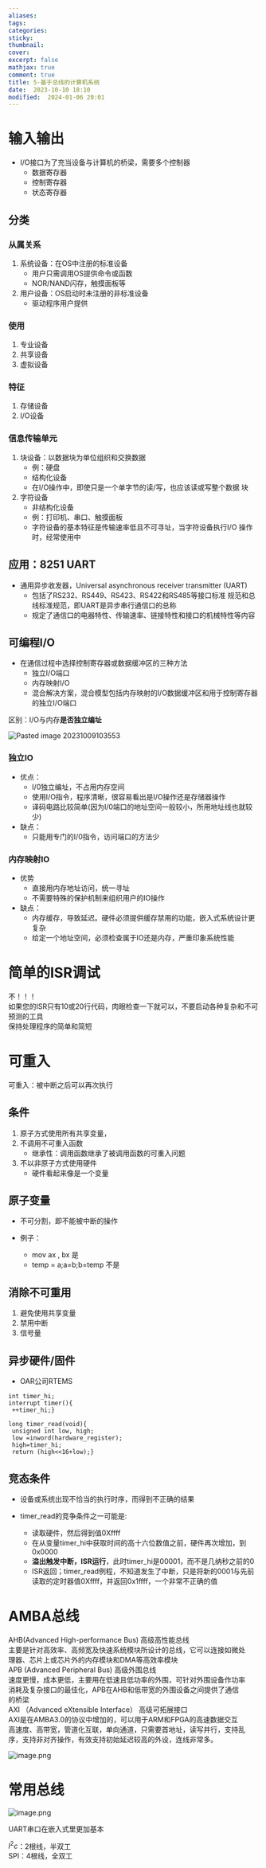 ```yaml
---
aliases: 
tags: 
categories:
sticky:
thumbnail:
cover: 
excerpt: false
mathjax: true
comment: true
title: 5-基于总线的计算机系统
date:  2023-10-10 18:10
modified:  2024-01-06 20:01
---
```


# 输入输出

- I/O接口为了充当设备与计算机的桥梁，需要多个控制器
	- 数据寄存器
	- 控制寄存器
	- 状态寄存器

## 分类

### 从属关系

1. 系统设备：在OS中注册的标准设备
	- 用户只需调用OS提供命令或函数
	- NOR/NAND闪存，触摸面板等
2. 用户设备：OS启动时未注册的非标准设备
	- 驱动程序用户提供

### 使用

1. 专业设备
2. 共享设备
3. 虚拟设备

### 特征

1. 存储设备
2. I/O设备

### 信息传输单元

1. 块设备：以数据块为单位组织和交换数据
	- 例：硬盘
	- 结构化设备
	- 在I/O操作中，即使只是一个单字节的读/写，也应该读或写整个数据 块
2. 字符设备
	- 非结构化设备
	- 例：打印机、串口、触摸面板
	- 字符设备的基本特征是传输速率低且不可寻址，当字符设备执行I/O 操作时，经常使用中

## 应用：8251 UART

- 通用异步收发器，Universal asynchronous receiver transmitter (UART)
	- 包括了RS232、RS449、RS423、RS422和RS485等接口标准 规范和总线标准规范，即UART是异步串行通信口的总称
	- 规定了通信口的电器特性、传输速率、链接特性和接口的机械特性等内容

## 可编程I/O

- 在通信过程中选择控制寄存器或数据缓冲区的三种方法
	- 独立I/O端口
	- 内存映射I/O
	- 混合解决方案，混合模型包括内存映射的I/O数据缓冲区和用于控制寄存器的独立I/O端口

区别：I/O与内存**是否独立编址**

![Pasted image 20231009103553](https://chillcharlie-img.oss-cn-hangzhou.aliyuncs.com/image%2F2023%2F10%2F09%2Fec645404d43f497e6f176362a8f6027d_Pasted%20image%2020231009103553.png)

### 独立IO

- 优点：
	- I/0独立编址，不占用内存空间
	- 使用I/O指令，程序清晰，很容易看出是I/O操作还是存储器操作
	- 译码电路比较简单(因为I/0端口的地址空间一般较小，所用地址线也就较少)
- 缺点：
	- 只能用专门的I/0指令，访问端口的方法少

### 内存映射IO

- 优势
	- 直接用内存地址访问，统一寻址
	- 不需要特殊的保护机制来组织用户的IO操作
- 缺点：
	- 内存缓存，导致延迟。硬件必须提供缓存禁用的功能，嵌入式系统设计更复杂
	- 给定一个地址空间，必须检查属于IO还是内存，严重印象系统性能

# 简单的ISR调试

不！！！  
如果您的ISR只有10或20行代码，肉眼检查一下就可以，不要启动各种复杂和不可预测的工具  
保持处理程序的简单和简短

# 可重入

可重入：被中断之后可以再次执行

## 条件

1. 原子方式使用所有共享变量，
2. 不调用不可重入函数
	- 继承性：调用函数继承了被调用函数的可重入问题
3. 不以非原子方式使用硬件
	- 硬件看起来像是一个变量

## 原子变量

- 不可分割，即不能被中断的操作

- 例子：
	- mov ax , bx 是
	- temp = a;a=b;b=temp 不是

## 消除不可重用

1. 避免使用共享变量
2. 禁用中断
3. 信号量

## 异步硬件/固件

- OAR公司RTEMS

```
int timer_hi;
interrupt timer(){
 ++timer_hi;}
 
long timer_read(void){
 unsigned int low, high;
 low =inword(hardware_register);
 high=timer_hi;
 return (high<<16+low);}
```

## 竞态条件

- 设备或系统出现不恰当的执行时序，而得到不正确的结果

- timer_read的竞争条件之一可能是:
	- 读取硬件，然后得到值0Xffff
	- 在从变量timer_hi中获取时间的高十六位数值之前，硬件再次增加，到0x0000
	- **溢出触发中断，ISR运行**，此时timer_hi是00001，而不是几纳秒之前的0
	- ISR返回；timer_read例程，不知道发生了中断，只是将新的0001与先前读取的定时器值0Xffff，并返回0x1ffff，一个非常不正确的值

# AMBA总线

AHB(Advanced High-performance Bus) 高级高性能总线  
主要是针对高效率、高频宽及快速系统模块所设计的总线，它可以连接如微处  
理器、芯片上或芯片外的内存模块和DMA等高效率模块  
APB (Advanced Peripheral Bus) 高级外围总线  
速度更慢，成本更低，主要用在低速且低功率的外围，可针对外围设备作功率  
消耗及复杂接口的最佳化，APB在AHB和低带宽的外围设备之间提供了通信  
的桥梁  
AXI （Advanced eXtensible Interface） 高级可拓展接口  
AXI是在AMBA3.0的协议中增加的，可以用于ARM和FPGA的高速数据交互  
高速度、高带宽，管道化互联，单向通道，只需要首地址，读写并行，支持乱  
序，支持非对齐操作，有效支持初始延迟较高的外设，连线非常多。

![image.png](https://chillcharlie-img.oss-cn-hangzhou.aliyuncs.com/image%2F2023%2F10%2F16%2F1bf19e2f4659f6ee8d7d248b55c57b9d_20231016105637.png)

# 常用总线

![image.png](https://chillcharlie-img.oss-cn-hangzhou.aliyuncs.com/image%2F2023%2F10%2F16%2F64ebf530f7ce654a1bbbb89d6118ba54_20231016105851.png)

UART串口在嵌入式里更加基本

$I^2c$：2根线，半双工  
SPI：4根线，全双工
